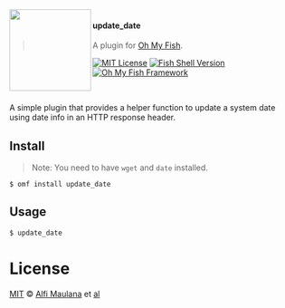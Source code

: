 <img src="https://cdn.rawgit.com/oh-my-fish/oh-my-fish/e4f1c2e0219a17e2c748b824004c8d0b38055c16/docs/logo.svg" align="left" width="144px" height="144px"/>

#### update_date

> A plugin for [Oh My Fish][omf-link].

[![MIT License](https://img.shields.io/badge/license-MIT-007EC7.svg?style=flat-square)](/LICENSE)
[![Fish Shell Version](https://img.shields.io/badge/fish-v3.0.0-007EC7.svg?style=flat-square)](https://fishshell.com)
[![Oh My Fish Framework](https://img.shields.io/badge/Oh%20My%20Fish-Framework-007EC7.svg?style=flat-square)](https://www.github.com/oh-my-fish/oh-my-fish)

<br/>

A simple plugin that provides a helper function to update a system date using date info in an HTTP response header.

## Install

> Note: You need to have `wget` and `date` installed.

```fish
$ omf install update_date
```


## Usage

```fish
$ update_date
```


# License

[MIT][mit] © [Alfi Maulana][author] et [al][contributors]


[mit]:            https://opensource.org/licenses/MIT
[author]:         https://github.com/threeal
[contributors]:   https://github.com/threeal/plugin-update_date/graphs/contributors
[omf-link]:       https://www.github.com/oh-my-fish/oh-my-fish

[license-badge]:  https://img.shields.io/badge/license-MIT-007EC7.svg?style=flat-square
